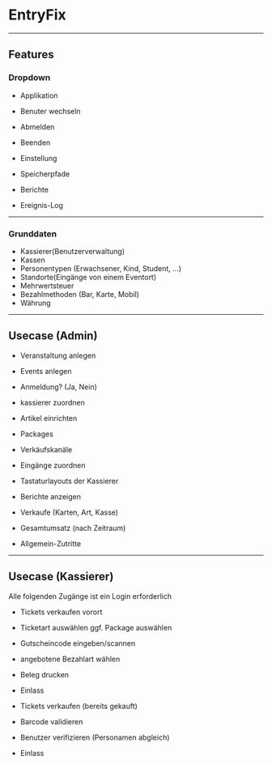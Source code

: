 # EntryFix 

___ 

## Features

### Dropdown
- Applikation
 - Benuter wechseln
 - Abmelden
 - Beenden

- Einstellung
 - Speicherpfade

- Berichte
 - Ereignis-Log

___ 

### Grunddaten
- Kassierer(Benutzerverwaltung)
- Kassen
- Personentypen (Erwachsener, Kind, Student, ...)
- Standorte(Eingänge von einem Eventort)
- Mehrwertsteuer 
- Bezahlmethoden (Bar, Karte, Mobil)
- Währung

___

## Usecase (Admin)
- Veranstaltung anlegen
 - Events anlegen
  - Anmeldung? (Ja, Nein)
  - kassierer zuordnen
  - Artikel einrichten
   - Packages
  - Verkäufskanäle
  - Eingänge zuordnen 
  - Tastaturlayouts der Kassierer

- Berichte anzeigen
 - Verkaufe (Karten, Art, Kasse)
 - Gesamtumsatz (nach Zeitraum)
 - Allgemein-Zutritte
 
 ___ 

## Usecase (Kassierer)

Alle folgenden Zugänge ist ein Login erforderlich

- Tickets verkaufen vorort  
 - Ticketart auswählen ggf. Package auswählen 
 - Gutscheincode eingeben/scannen 
 - angebotene Bezahlart wählen 
 - Beleg drucken
 - Einlass 

- Tickets verkaufen (bereits gekauft)
 - Barcode validieren 
 - Benutzer verifizieren (Personamen abgleich)
 - Einlass 

